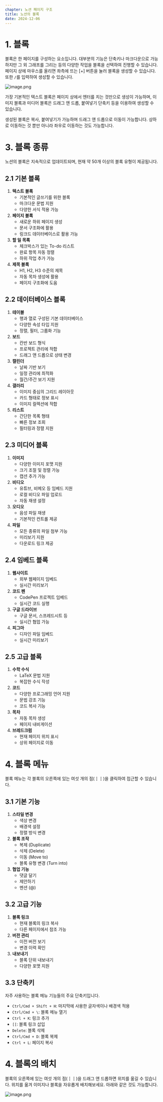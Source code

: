 ```yaml
---
chapter: 노션 페이지 구조
title: 노션의 블록
date: 2024-12-06
---
```


# 1. 블록

블록은 한 페이지를 구성하는 요소입니다. 대부분의 기능은 단축키나 마크다운으로 가능하지만 그 외 그래프를 그리는 등의 다양한 작업을 블록을 선택하여 진행할 수 있습니다. 페이지 상에 마우스를 올리면 좌측에 뜨는 [+] 버튼을 눌러 블록을 생성할 수 있습니다. 또한 `/`를 입력하여 생성할 수 있습니다. 

![image.png](/images/essentials-notion/2_3_image.png)

가장 기본적인 텍스트 블록은 페이지 상에서 엔터를 치는 것만으로 생성이 가능하며, 이미지 블록과 미디어 블록은 드래그 앤 드롭, 붙여넣기 단축키 등을 이용하여 생성할 수 있습니다.

생성된 블록은 복사, 붙여넣기가 가능하며 드래그 앤 드롭으로 이동이 가능합니다. 상하로 이동하는 것 뿐만 아니라 좌우로 이동하는 것도 가능합니다.

# 3. 블록 종류

노션의 블록은 지속적으로 업데이트되며, 현재 약 50개 이상의 블록 유형이 제공됩니다.

## 2.1 기본 블록

1. **텍스트 블록**
    - 기본적인 글쓰기를 위한 블록
    - 마크다운 문법 지원
    - 다양한 서식 적용 가능
2. **페이지 블록**
    - 새로운 하위 페이지 생성
    - 문서 구조화에 활용
    - 링크드 데이터베이스로 활용 가능
3. **할 일 목록**
    - 체크박스가 있는 To-do 리스트
    - 완료 항목 자동 정렬
    - 하위 작업 추가 가능
4. **제목 블록**
    - H1, H2, H3 수준의 제목
    - 자동 목차 생성에 활용
    - 페이지 구조화에 도움

## 2.2 데이터베이스 블록

1. **테이블**
    - 행과 열로 구성된 기본 데이터베이스
    - 다양한 속성 타입 지원
    - 정렬, 필터, 그룹화 기능
2. **보드**
    - 칸반 보드 형식
    - 프로젝트 관리에 적합
    - 드래그 앤 드롭으로 상태 변경
3. **캘린더**
    - 날짜 기반 보기
    - 일정 관리에 최적화
    - 월간/주간 보기 지원
4. **갤러리**
    - 이미지 중심의 그리드 레이아웃
    - 카드 형태로 정보 표시
    - 이미지 컬렉션에 적합
5. **리스트**
    - 간단한 목록 형태
    - 빠른 정보 조회
    - 필터링과 정렬 지원

## 2.3 미디어 블록

1. **이미지**
    - 다양한 이미지 포맷 지원
    - 크기 조절 및 정렬 가능
    - 캡션 추가 가능
2. **비디오**
    - 유튜브, 비메오 등 임베드 지원
    - 로컬 비디오 파일 업로드
    - 자동 재생 설정
3. **오디오**
    - 음성 파일 재생
    - 기본적인 컨트롤 제공
4. **파일**
    - 모든 종류의 파일 첨부 가능
    - 미리보기 지원
    - 다운로드 링크 제공

## 2.4 임베드 블록

1. **웹사이트**
    - 외부 웹페이지 임베드
    - 실시간 미리보기
2. **코드 펜**
    - CodePen 프로젝트 임베드
    - 실시간 코드 실행
3. **구글 드라이브**
    - 구글 문서, 스프레드시트 등
    - 실시간 협업 가능
4. **피그마**
    - 디자인 파일 임베드
    - 실시간 미리보기

## 2.5 고급 블록

1. **수학 수식**
    - LaTeX 문법 지원
    - 복잡한 수식 작성
2. **코드**
    - 다양한 프로그래밍 언어 지원
    - 문법 강조 기능
    - 코드 복사 기능
3. **목차**
    - 자동 목차 생성
    - 페이지 내비게이션
4. **브레드크럼**
    - 현재 페이지 위치 표시
    - 상위 페이지로 이동

# 4. 블록 메뉴

블록 메뉴는 각 블록의 오른쪽에 있는 여섯 개의 점(**⋮⋮**)을 클릭하여 접근할 수 있습니다.

## 3.1 기본 기능

1. **스타일 변경**
    - 색상 변경
    - 배경색 설정
    - 정렬 방식 변경
2. **블록 조작**
    - 복제 (Duplicate)
    - 삭제 (Delete)
    - 이동 (Move to)
    - 블록 유형 변경 (Turn into)
3. **협업 기능**
    - 댓글 달기
    - 제안하기
    - 멘션 (@)

## 3.2 고급 기능

1. **블록 링크**
    - 현재 블록의 링크 복사
    - 다른 페이지에서 참조 가능
2. **버전 관리**
    - 이전 버전 보기
    - 변경 이력 확인
3. **내보내기**
    - 블록 단위 내보내기
    - 다양한 포맷 지원

## 3.3 단축키

자주 사용하는 블록 메뉴 기능들의 주요 단축키입니다.

- `Ctrl/Cmd + Shift + H`: 마지막에 사용한 글자색이나 배경색 적용
- `Ctrl/Cmd + \`: 블록 메뉴 열기
- `Ctrl + K`: 링크 추가
- `[[`: 블록 링크 삽입
- `Delete`: 블록 삭제
- `Ctrl/Cmd + D`: 블록 복제
- `Ctrl + L`: 페이지 복사

# 4. 블록의 배치

블록의 오른쪽에 있는 여섯 개의 점(**⋮⋮**)을 드래그 앤 드롭하면 위치를 옮길 수 있습니다. 위치를 옮겨 이미지나 블록을 자유롭게 배치해보세요. 아래와 같은 것도 가능합니다.

![image.png](/images/essentials-notion/2_3_image%201.png)